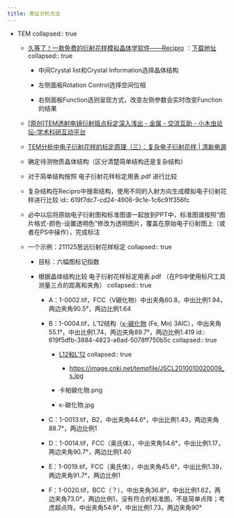 ```yaml
---
title: 表征分析方法
---
```


- TEM
collapsed:: true
	 - [久等了！一款免费的衍射花样模拟晶体学软件——Recipro](https://mp.weixin.qq.com/s?__biz=MzIyODc3ODI1Mw==&mid=2247512405&idx=1&sn=8abd49087a72ca8abfa14e5c0cb8bef2&chksm=e84e3937df39b02171a2d450e8d18a25ff97e9f5eaf176fd254588367c395967a3ac93bb0c2a&scene=21#wechat_redirect) ：[下载地址](https://github.com/seto77/ReciPro)
collapsed:: true
		 - 中间Crystal list和Crystal Information选择晶体结构

		 - 左侧面板Rotation Control选择空间位相

		 - 右侧面板Function选则呈现方式，改变左侧参数会实时改变Function的结果

	 - [[原创]TEM透射电镜衍射斑点标定深入浅出 - 金属 - 交流互助 - 小木虫论坛-学术科研互动平台](http://muchong.com/t-9415577-1)

	 - [TEM分析中电子衍射花样的标定原理（三）：复杂电子衍射花样 | 清新电源](http://www.sztspi.com/archives/26772.html)

	 - 确定待测物质晶体结构（区分清楚简单结构还是复杂结构）

	 - 对于简单结构按照 电子衍射花样标定用表.pdf 进行比较

	 - 复杂结构在Recipro中搜索结构，使用不同的入射方向生成模拟电子衍射花样进行比较
id:: 619f7dc7-cd24-4906-9c1e-1c6c91f356fc

	 - 必中以后将原始电子衍射图和标准图谱一起放到PPT中，标准图谱按照“图片格式-颜色-设置透明色”修改为透明图片，覆盖在原始电子衍射图上（或者在PS中操作），完成标注

	 - 一个示例：211125思远衍射花样标定
collapsed:: true
		 - 目标：六幅图标记指数

		 - 根据晶体结构比较 电子衍射花样标定用表.pdf （在PS中使用标尺工具测量三点的距离和夹角）
collapsed:: true
			 - A：1-0002.tif，FCC（V碳化物）中出夹角60.8，中出比例1.94，两边夹角90.5°，两边比例1.64

			 - B：1-0004.tif，L′12结构（[κ-碳化物](https://www.sciencedirect.com/science/article/pii/S1359646221001160?via%3Dihub) (Fe, Mn) 3AlC），中出夹角55.1°，中出比例1.74，两边夹角89.7°，两边比例1.419
id:: 619f5dfb-3884-4823-a6ad-5078ff750b5c
collapsed:: true
				 - [L12和L'12](https://image.cnki.net/detail/JSCL2010010020009.html)
collapsed:: true
					 - https://image.cnki.net/tempfile/JSCL2010010020009_s.jpg

				 - 卡帕碳化物.png

				 - κ-碳化物.jpg

			 - C：1-0013.tif，B2，中出夹角44.6°，中出比例1.43，两边夹角88.7°，两边比例1

			 - D：1-0014.tif，FCC（奥氏体），中出夹角54.6°，中出比例1.17，两边夹角90.7°，两边比例1.40

			 - E：1-0019.tif，FCC（奥氏体），中出夹角45.6°，中出比例1.39，两边夹角91.7°，两边比例1

			 - F：1-0020.tif，BCC（？），中出夹角36.8°，中出比例1.62，两边夹角73.0°，两边比例1，没有符合的标准图，不是简单点阵；考虑超点阵，中出夹角54.9°，中出比例1.73，两边夹角90°
